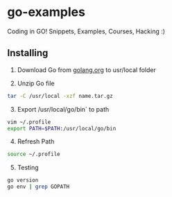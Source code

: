 # go-examples

Coding in GO!
Snippets, Examples, Courses, Hacking :)

## Installing

1. Download Go from [golang.org](golang.org) to usr/local folder

2. Unzip Go file

```bash
tar -C /usr/local -xzf name.tar.gz
```

3. Export /usr/local/go/bin` to path

```bash
vim ~/.profile
export PATH=$PATH:/usr/local/go/bin
```

4. Refresh Path

```bash
source ~/.profile
```

5. Testing

```bash
go version
go env | grep GOPATH
```
